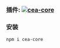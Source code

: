 ### 插件: <a align="center" href="https://www.npmjs.com/package/cea-core"><img alt="cea-core" src="https://img.shields.io/npm/v/cea-core?style=social&label=cea-core"></a>

### 安装

```bash
npm i cea-core
```
